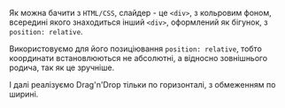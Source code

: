 Як можна бачити з `HTML/CSS`, слайдер - це `<div>`, з кольровим фоном, всередині якого знаходиться інший `<div>`, оформлений як бігунок, з `position: relative`.

Використовуємо для його позиціювання `position: relative`, тобто координати встановлюються не абсолютні, а відносно зовнішнього родича, так як це зручніше.

І далі реалізуємо Drag'n'Drop тільки по горизонталі, з обмеженням по ширині.